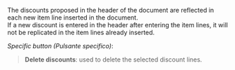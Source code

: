 The discounts proposed in the header of the document are reflected in each new item line inserted in the document.           
If a new discount is entered in the header after entering the item lines, it will not be replicated in the item lines already inserted.

*Specific button (Pulsante specifico)*:

> **Delete discounts**: used to delete the selected discount lines.